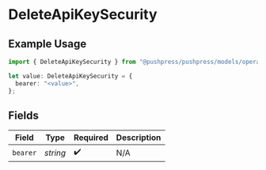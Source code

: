 # DeleteApiKeySecurity

## Example Usage

```typescript
import { DeleteApiKeySecurity } from "@pushpress/pushpress/models/operations";

let value: DeleteApiKeySecurity = {
  bearer: "<value>",
};
```

## Fields

| Field              | Type               | Required           | Description        |
| ------------------ | ------------------ | ------------------ | ------------------ |
| `bearer`           | *string*           | :heavy_check_mark: | N/A                |